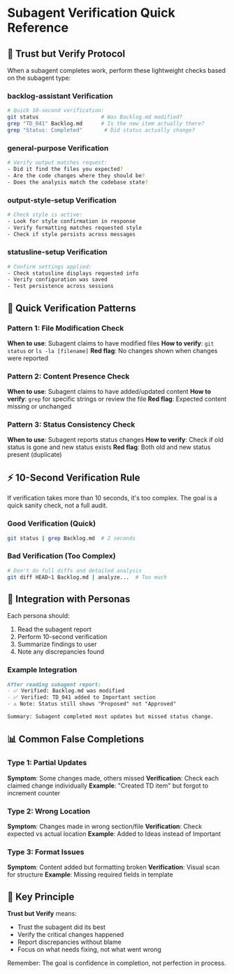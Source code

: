 # Subagent Verification Quick Reference

## 🎯 Trust but Verify Protocol

When a subagent completes work, perform these lightweight checks based on the subagent type:

### backlog-assistant Verification
```bash
# Quick 10-second verification:
git status                    # Was Backlog.md modified?
grep "TD_041" Backlog.md      # Is the new item actually there?
grep "Status: Completed"       # Did status actually change?
```

### general-purpose Verification
```bash
# Verify output matches request:
- Did it find the files you expected?
- Are the code changes where they should be?
- Does the analysis match the codebase state?
```

### output-style-setup Verification
```bash
# Check style is active:
- Look for style confirmation in response
- Verify formatting matches requested style
- Check if style persists across messages
```

### statusline-setup Verification
```bash
# Confirm settings applied:
- Check statusline displays requested info
- Verify configuration was saved
- Test persistence across sessions
```

## 🚀 Quick Verification Patterns

### Pattern 1: File Modification Check
**When to use**: Subagent claims to have modified files
**How to verify**: `git status` or `ls -la [filename]`
**Red flag**: No changes shown when changes were reported

### Pattern 2: Content Presence Check
**When to use**: Subagent claims to have added/updated content
**How to verify**: `grep` for specific strings or review the file
**Red flag**: Expected content missing or unchanged

### Pattern 3: Status Consistency Check
**When to use**: Subagent reports status changes
**How to verify**: Check if old status is gone and new status exists
**Red flag**: Both old and new status present (duplicate)

## ⚡ 10-Second Verification Rule

If verification takes more than 10 seconds, it's too complex. The goal is a quick sanity check, not a full audit.

### Good Verification (Quick)
```bash
git status | grep Backlog.md  # 2 seconds
```

### Bad Verification (Too Complex)
```bash
# Don't do full diffs and detailed analysis
git diff HEAD~1 Backlog.md | analyze...  # Too much
```

## 🎨 Integration with Personas

Each persona should:
1. Read the subagent report
2. Perform 10-second verification
3. Summarize findings to user
4. Note any discrepancies found

### Example Integration
```markdown
After reading subagent report:
- ✅ Verified: Backlog.md was modified
- ✅ Verified: TD_041 added to Important section
- ⚠️ Note: Status still shows "Proposed" not "Approved"

Summary: Subagent completed most updates but missed status change.
```

## 📊 Common False Completions

### Type 1: Partial Updates
**Symptom**: Some changes made, others missed
**Verification**: Check each claimed change individually
**Example**: "Created TD item" but forgot to increment counter

### Type 2: Wrong Location
**Symptom**: Changes made in wrong section/file
**Verification**: Check expected vs actual location
**Example**: Added to Ideas instead of Important

### Type 3: Format Issues
**Symptom**: Content added but formatting broken
**Verification**: Visual scan for structure
**Example**: Missing required fields in template

## 🔑 Key Principle

**Trust but Verify** means:
- Trust the subagent did its best
- Verify the critical changes happened
- Report discrepancies without blame
- Focus on what needs fixing, not what went wrong

Remember: The goal is confidence in completion, not perfection in process.